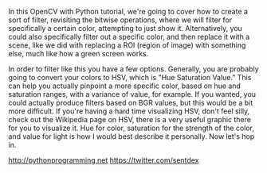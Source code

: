 In this OpenCV with Python tutorial, we're going to cover how to create a sort of filter, revisiting the bitwise operations, where we will filter for specifically a certain color, attempting to just show it. Alternatively, you could also specifically filter out a specific color, and then replace it with a scene, like we did with replacing a ROI (region of image) with something else, much like how a green screen works.

In order to filter like this you have a few options. Generally, you are probably going to convert your colors to HSV, which is "Hue Saturation Value." This can help you actually pinpoint a more specific color, based on hue and saturation ranges, with a variance of value, for example. If you wanted, you could actually produce filters based on BGR values, but this would be a bit more difficult. If you're having a hard time visualizing HSV, don't feel silly, check out the Wikipedia page on HSV, there is a very useful graphic there for you to visualize it. Hue for color, saturation for the strength of the color, and value for light is how I would best describe it personally. Now let's hop in.

http://pythonprogramming.net
https://twitter.com/sentdex